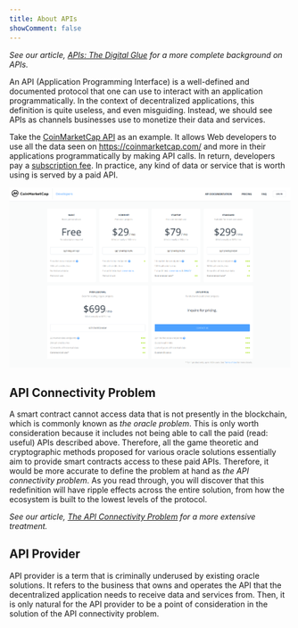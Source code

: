 ```yaml
---
title: About APIs
showComment: false
---
```


*See our article, [APIs: The Digital Glue](https://medium.com/api3/apis-the-digital-glue-7ac87566e773) for a more complete background on APIs.*

An API (Application Programming Interface) is a well-defined and documented protocol that one can use to interact with an application programmatically.
In the context of decentralized applications, this definition is quite useless, and even misguiding.
Instead, we should see APIs as channels businesses use to monetize their data and services.

Take the [CoinMarketCap API](https://coinmarketcap.com/api/) as an example.
It allows Web developers to use all the data seen on https://coinmarketcap.com/ and more in their applications programmatically by making API calls.
In return, developers pay a [subscription fee](https://coinmarketcap.com/api/pricing/).
In practice, any kind of data or service that is worth using is served by a paid API.

![img](../figures/coinmarketcap.png)

## API Connectivity Problem

A smart contract cannot access data that is not presently in the blockchain, which is commonly known as *the oracle problem*.
This is only worth consideration because it includes not being able to call the paid (read: useful) APIs described above.
Therefore, all the game theoretic and cryptographic methods proposed for various oracle solutions essentially aim to provide smart contracts access to these paid APIs.
Therefore, it would be more accurate to define the problem at hand as *the API connectivity problem*.
As you read through, you will discover that this redefinition will have ripple effects across the entire solution, from how the ecosystem is built to the lowest levels of the protocol.

*See our article, [The API Connectivity Problem](https://medium.com/api3/the-api-connectivity-problem-bd7fa0420636) for a more extensive treatment.*

## API Provider

API provider is a term that is criminally underused by existing oracle solutions.
It refers to the business that owns and operates the API that the decentralized application needs to receive data and services from.
Then, it is only natural for the API provider to be a point of consideration in the solution of the API connectivity problem.

